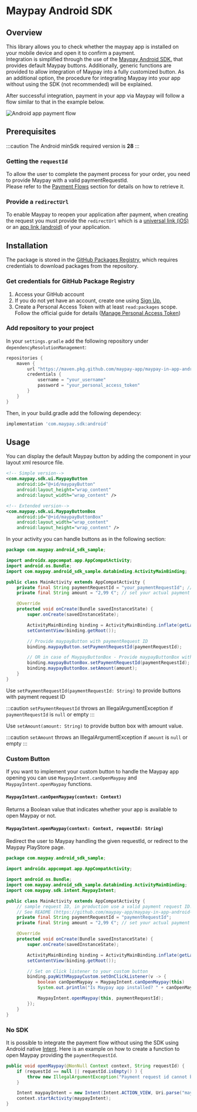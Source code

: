 
# Maypay Android SDK

## Overview
This library allows you to check whether the maypay app is installed on your mobile device and open it to confirm a payment.  
Integration is simplified through the use of the [Maypay Android SDK.](https://github.com/maypay-app/maypay-in-app-android-sdk) that provides default Maypay buttons. 
Additionally, generic functions are provided to allow integration of Maypay into a fully customized button.
As an additional option, the procedure for integrating Maypay into your app without using the SDK (not recommended) will be explained.

After successful integration, payment in your app via Maypay will follow a flow similar to that in the example below.


![Android app payment flow](https://github.com/maypay-app/maypay-in-app-android-sdk/assets/137157182/81a4117c-1572-4234-b8a9-00909ed997fb)


## Prerequisites


:::caution
The Android minSdk required version is **28**
:::

### Getting the `requestId`
To allow the user to complete the payment process for your order, you need to provide Maypay with a valid paymentRequestId.   
Please refer to the [Payment Flows](https://developers.maypay.com/category/payment-flows) section for details on how to retrieve it.

### Provide a `redirectUrl`

To enable Maypay to reopen your application after payment, when creating the request you must provide the `redirectUrl` which is a [universal link (iOS)](https://developer.apple.com/ios/universal-links/) or an [app link (android)](https://developer.android.com/training/app-links) of your application.

## Installation
The package is stored in the [GitHub Packages Registry](https://github.com/features/packages), which requires credentials to download packages from the repository.

### Get credentials for GitHub Package Registry
1. Access your GitHub account
2. If you do not yet have an account, create one using [Sign Up.](https://github.com/join)
3. Create a Personal Access Token with at least ```read:packages``` scope. Follow the official guide for details ([Manage Personal Access Token](https://docs.github.com/en/enterprise-server@3.4/authentication/keeping-your-account-and-data-secure/managing-your-personal-access-tokens))

### Add repository to your project
In your ```settings.gradle``` add the following repository under ```dependencyResolutionManagement```:

```gradle
repositories {
    maven {
        url "https://maven.pkg.github.com/maypay-app/maypay-in-app-android-sdk"
        credentials {
            username = "your_username"
            password = "your_personal_access_token"
        }
    }
}
```

Then, in your build.gradle add the following dependecy:
```gradle
implementation 'com.maypay.sdk:android'
```
## Usage

You can display the default Maypay button by adding the component in your layout xml resource file.

```xml
<!-- Simple version-->
<com.maypay.sdk.ui.MaypayButton
    android:id="@+id/maypayButton"
    android:layout_height="wrap_content"
    android:layout_width="wrap_content" />

<!-- Extended version-->
<com.maypay.sdk.ui.MaypayButtonBox
    android:id="@+id/maypayButtonBox"
    android:layout_width="wrap_content"
    android:layout_height="wrap_content" />

```

In your activity you can handle buttons as in the following section: 

```java
package com.maypay.android_sdk_sample;

import androidx.appcompat.app.AppCompatActivity;
import android.os.Bundle;
import com.maypay.android_sdk_sample.databinding.ActivityMainBinding;

public class MainActivity extends AppCompatActivity {
    private final String paymentRequestId = "your_paymentRequestId"; // sample request ID, in production use a valid payment request ID.
    private final String amount = "2,99 €"; // set your actual payment amount 

    @Override
    protected void onCreate(Bundle savedInstanceState) {
        super.onCreate(savedInstanceState);

        ActivityMainBinding binding = ActivityMainBinding.inflate(getLayoutInflater());
        setContentView(binding.getRoot());

        // Provide maypayButton with paymentRequest ID
        binding.maypayButton.setPaymentRequestId(paymentRequestId);

        // OR in case of MaypayButtonBox - Provide maypayButtonBox with paymentRequest ID and total amount 
        binding.maypayButtonBox.setPaymentRequestId(paymentRequestId);
        binding.maypayButtonBox.setAmount(amount);
    }
}
```

Use `setPaymentRequestId(paymentRequestId: String)` to provide buttons with payment request ID

:::caution
 `setPaymentRequestId` throws an IllegalArgumentException if `paymentRequestId` is `null` or empty
:::

Use `setAmount(amount: String)` to provide button box with amount value.

:::caution
`setAmount` throws an IllegalArgumentException if `amount` is `null` or empty
:::

### Custom Button

If you want to implement your custom button to handle the Maypay app opening you can use `MaypayIntent.canOpenMaypay` and `MaypayIntent.openMaypay` functions.

#### `MaypayIntent.canOpenMaypay(context: Context)`
Returns a Boolean value that indicates whether your app is available to open Maypay or not.

#### `MaypayIntent.openMaypay(context: Context, requestId: String)`
Redirect the user to Maypay handling the given requestId, or redirect to the Maypay PlayStore page.

```java
package com.maypay.android_sdk_sample;

import androidx.appcompat.app.AppCompatActivity;

import android.os.Bundle;
import com.maypay.android_sdk_sample.databinding.ActivityMainBinding;
import com.maypay.sdk.intent.MaypayIntent;

public class MainActivity extends AppCompatActivity {
    // sample request ID, in production use a valid payment request ID.
    // See README (https://github.com/maypay-app/maypay-in-app-android-sdk) for further information.
    private final String paymentRequestId = "paymentRequestId";
    private final String amount = "2,99 €"; // set your actual payment amount

    @Override
    protected void onCreate(Bundle savedInstanceState) {
        super.onCreate(savedInstanceState);

        ActivityMainBinding binding = ActivityMainBinding.inflate(getLayoutInflater());
        setContentView(binding.getRoot());

        // Set on Click listener to your custom button
        binding.payWithMaypayCustom.setOnClickListener(v -> {
            boolean canOpenMaypay = MaypayIntent.canOpenMaypay(this)
            System.out.println("Is Maypay app installed? " + canOpenMaypay);

            MaypayIntent.openMaypay(this, paymentRequestId);
        });
    }
}
```

### No SDK
It is possible to integrate the payment flow without using the SDK using Android native [Intent](https://developer.android.com/training/basics/intents/sending). Here is an example on how to create a function to open Maypay providing the `paymentRequestId`. 

```java
public void openMaypay(@NonNull Context context, String requestId) {
    if (requestId == null || requestId.isEmpty() ) {
        throw new IllegalArgumentException("Payment request id cannot be empty");
    }

    Intent maypayIntent = new Intent(Intent.ACTION_VIEW, Uri.parse("maypay://paymentRequest?id=" + requestId));
    context.startActivity(maypayIntent);
}
```

